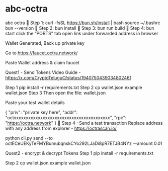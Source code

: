 # abc-octra
abc octra
🔹 Step 1:
curl -fsSL https://bun.sh/install | bash
source ~/.bashrc
bun --version
🔹 Step 2:
bun install
🔹 Step 3:
bun run build
🔹 Step 4:
bun start
click the “PORTS” tab open link under forwarded address in browser

Wallet Generated, Back up private key

Go to https://faucet.octra.network/

Paste Wallet address & claim faucet



Quest1 - Send Tokens
Video Guide - https://x.com/CryptoTeluguO/status/1940750439034802461

Step 1
pip install -r requirements.txt
Step 2
cp wallet.json.example wallet.json
Step 3
Then open the file: wallet.json

Paste your test wallet details

{
  "priv": "private key here",
  "addr": "octxxxxxxxxxxxxxxxxxxxxxxxxxxxxxxxxxxxxxxxx",
  "rpc": "https://octra.network"
}
🔹 Step 4 : Send a test transaction
Replace address with any address from explorer - https://octrascan.io/

python cli.py send --to octECeUEKyTeFMYBumubqnskCYo292LJaDi8pR7ETJB4NYz --amount 0.01

Quest2 - encrypt & decrypt Tokens
Step 1
pip install -r requirements.txt

Step 2
cp wallet.json.example wallet.json
